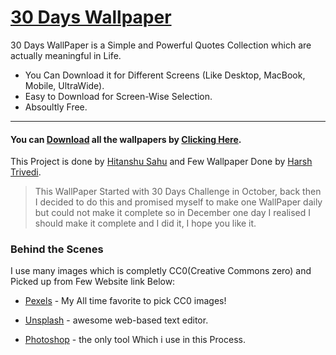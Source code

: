 # [30 Days Wallpaper](https://wallpaper30.github.io/)

30 Days WallPaper is a Simple and Powerful Quotes Collection which are actually meaningful in Life.

  - You Can Download it for Different Screens (Like Desktop, MacBook, Mobile, UltraWide).
  - Easy to Download for Screen-Wise Selection.
  - Absoultly Free.
  
---

#### You can [Download](https://wallpaper30.github.io/) all the wallpapers by [Clicking Here](https://wallpaper30.github.io/).

This Project is done by [Hitanshu Sahu][Hitanshu Sahu] and Few Wallpaper Done by [Harsh Trivedi][Harsh].

>This WallPaper Started with 30 Days Challenge
>in October, back then I decided to do this and
>promised myself to make one WallPaper daily but
>could not make it complete so in December one
>day I realised I should make it complete and
>I did it, I hope you like it.

### Behind the Scenes

I use many images which is completly CC0(Creative Commons zero) and Picked up from Few Website link Below:

* [Pexels] - My All time favorite to pick CC0 images!
* [Unsplash] - awesome web-based text editor.
* [Photoshop] - the only tool Which i use in this Process.

   [Hitanshu Sahu]: <https://Phantom-cluster.github.io>
   [Harsh]: <https://harsh98trivedi.github.io/>
   
   [unsplash]: <https://unsplash.com>
   [pexels]: <http://pexels.com>
   [Photoshop]: <https://www.adobe.com/in/products/photoshop.html>
  
